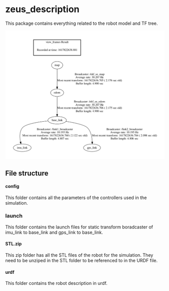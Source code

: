 # zeus_description

This package contains everything related to the robot model and TF tree. 

<img src="imgs/TF_tree.png" width="600">

## File structure

#### config
This folder contains all the parameters of the controllers used in the simulation.

### launch
This folder contains the launch files for static transform boradcaster of imu_link to base_link and gps_link to base_link.


#### STL.zip
This zip folder has all the STL files of the robot for the simulation. They need to be unziped in the STL folder to be referenced to in the URDF file.


#### urdf
This folder contains the robot description in urdf.



